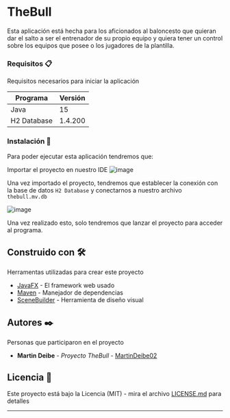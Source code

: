 # TheBull

Esta aplicación está hecha para los aficionados al baloncesto que quieran dar el salto a ser el entrenador 
de su propio equipo y quiera tener un control sobre los equipos que posee o los jugadores de la plantilla. 

### Requisitos 📋

Requisitos necesarios para iniciar la aplicación

|Programa | Versión|
| -- | -- |
| Java | 15|
| H2 Database | 1.4.200|

### Instalación 🔧

Para poder ejecutar esta aplicación tendremos que:

Importar el proyecto en nuestro IDE
![image](https://user-images.githubusercontent.com/39226660/172621256-9c99d3fa-a53a-415b-98b4-9a0768e7eff4.png)

Una vez importado el proyecto, tendremos que establecer la conexión con la base de datos `H2 Database` y conectarnos
a nuestro archivo `thebull.mv.db`


![image](https://user-images.githubusercontent.com/39226660/172621895-5c42a319-3cc8-4ccd-b7d6-bbb9653bce15.png)

Una vez realizado esto, solo tendremos que lanzar el proyecto para acceder al programa.


## Construido con 🛠️

Herramentas utilizadas para crear este proyecto

* [JavaFX](https://openjfx.io) - El framework web usado
* [Maven](https://maven.apache.org/) - Manejador de dependencias
* [SceneBuilder](https://gluonhq.com/products/scene-builder/) - Herramienta de diseño visual


## Autores ✒️

Personas que participaron en el proyecto

* **Martin Deibe** - *Proyecto TheBull* - [MartinDeibe02](https://github.com/MartinDeibe02)

## Licencia 📄

Este proyecto está bajo la Licencia (MIT) - mira el archivo [LICENSE.md](LICENSE) para detalles



---
